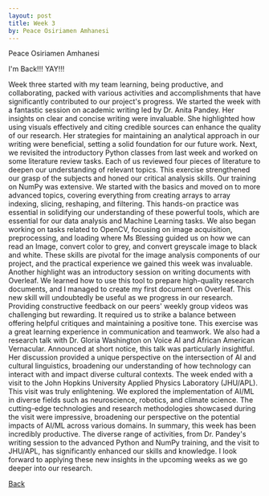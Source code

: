 ```yaml
---
layout: post
title: Week 3
by: Peace Osiriamen Amhanesi
---
```

Peace Osiriamen Amhanesi
 
I'm Back!!! YAY!!!

Week three started with my team learning, being productive, and collaborating, packed with various activities and accomplishments that have significantly contributed to our project's progress.
We started the week with a fantastic session on academic writing led by Dr. Anita Pandey. Her insights on clear and concise writing were invaluable. She highlighted how using visuals effectively and citing credible sources can enhance the quality of our research. Her strategies for maintaining an analytical approach in our writing were beneficial, setting a solid foundation for our future work.
Next, we revisited the introductory Python classes from last week and worked on some literature review tasks. Each of us reviewed four pieces of literature to deepen our understanding of relevant topics. This exercise strengthened our grasp of the subjects and honed our critical analysis skills.
Our training on NumPy was extensive. We started with the basics and moved on to more advanced topics, covering everything from creating arrays to array indexing, slicing, reshaping, and filtering. This hands-on practice was essential in solidifying our understanding of these powerful tools, which are essential for our data analysis and Machine Learning tasks.
We also began working on tasks related to OpenCV, focusing on image acquisition, preprocessing, and loading where Ms Blessing guided us on how we can read an Image, convert color to grey, and convert greyscale image to black and white. These skills are pivotal for the image analysis components of our project, and the practical experience we gained this week was invaluable.
Another highlight was an introductory session on writing documents with Overleaf. We learned how to use this tool to prepare high-quality research documents, and I managed to create my first document on Overleaf. This new skill will undoubtedly be useful as we progress in our research.
Providing constructive feedback on our peers' weekly group videos was challenging but rewarding. It required us to strike a balance between offering helpful critiques and maintaining a positive tone. This exercise was a great learning experience in communication and teamwork.
We also had a research talk with Dr. Gloria Washington on Voice AI and African American Vernacular. Announced at short notice, this talk was particularly insightful. Her discussion provided a unique perspective on the intersection of AI and cultural linguistics, broadening our understanding of how technology can interact with and impact diverse cultural contexts.
The week ended with a visit to the John Hopkins University Applied Physics Laboratory (JHU/APL). This visit was truly enlightening. We explored the implementation of AI/ML in diverse fields such as neuroscience, robotics, and climate science. The cutting-edge technologies and research methodologies showcased during the visit were impressive, broadening our perspective on the potential impacts of AI/ML across various domains.
In summary, this week has been incredibly productive. The diverse range of activities, from Dr. Pandey's writing session to the advanced Python and NumPy training, and the visit to JHU/APL, has significantly enhanced our skills and knowledge. I look forward to applying these new insights in the upcoming weeks as we go deeper into our research.



[Back](./)
